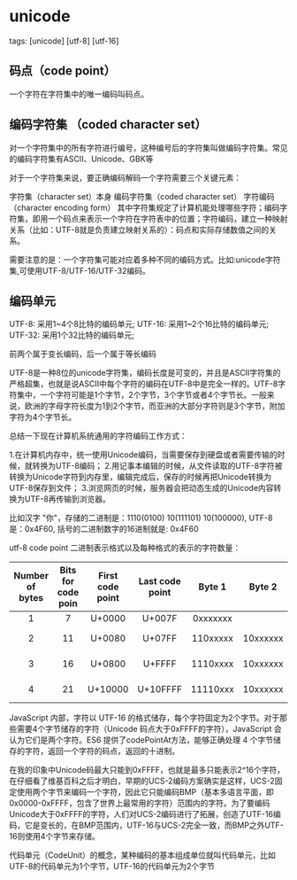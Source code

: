 # unicode
tags: [unicode] [utf-8] [utf-16]

## 码点（code point）

一个字符在字符集中的唯一编码叫码点。

## 编码字符集 （coded character set）

对一个字符集中的所有字符进行编号，这种编号后的字符集叫做编码字符集。常见的编码字符集有ASCII、Unicode、GBK等


对于一个字符集来说，要正确编码解码一个字符需要三个关键元素：

字符集（character set）本身
编码字符集（coded character set）
字符编码（character encoding form）
其中字符集规定了计算机能处理哪些字符；编码字符集，即用一个码点来表示一个字符在字符表中的位置；字符编码，建立一种映射关系（比如：UTF-8就是负责建立映射关系的）：码点和实际存储数值之间的关系。

需要注意的是：一个字符集可能对应着多种不同的编码方式。比如:unicode字符集,可使用UTF-8/UTF-16/UTF-32编码。

## 编码单元

UTF-8: 采用1~4个8比特的编码单元;
UTF-16: 采用1~2个16比特的编码单元;
UTF-32: 采用1个32比特的编码单元;

前两个属于变长编码，后一个属于等长编码


UTF-8是一种8位的unicode字符集，编码长度是可变的，并且是ASCII字符集的严格超集，也就是说ASCII中每个字符的编码在UTF-8中是完全一样的。UTF-8字符集中，一个字符可能是1个字节，2个字节，3个字节或者4个字节长。一般来说，欧洲的字母字符长度为1到2个字节，而亚洲的大部分字符则是3个字节，附加字符为4个字节长。


总结一下现在计算机系统通用的字符编码工作方式：

1.在计算机内存中，统一使用Unicode编码，当需要保存到硬盘或者需要传输的时候，就转换为UTF-8编码；
2.用记事本编辑的时候，从文件读取的UTF-8字符被转换为Unicode字符到内存里，编辑完成后，保存的时候再把Unicode转换为UTF-8保存到文件；
3.浏览网页的时候，服务器会把动态生成的Unicode内容转换为UTF-8再传输到浏览器。

比如汉字 "你"，存储的二进制是：1110(0100) 10(111101) 10(100000), UTF-8是：0x4F60, 括号的二进制数字的16进制就是: 0x4F60

utf-8 code point 二进制表示格式以及每种格式的表示的字符数量：

| Number of bytes | Bits for code poin | First code point | Last code point | Byte 1 | Byte 2 | Byte 3 | Byte 4 | decimal num |
|:---------------:|:------------------:|:----------------:|:---------------:|:------:|:------:|:------:|:------:|:-----------:|
| 1               | 7                  | U+0000           | U+007F          |0xxxxxxx|        |        |        | 0 - 127
| 2               | 11                 | U+0080           | U+07FF          |110xxxxx|10xxxxxx|        |        | 128 - 2047
| 3               | 16                 | U+0800           | U+FFFF          |1110xxxx|10xxxxxx|10xxxxxx|        | 2048 - 65535
| 4               | 21                 | U+10000          | U+10FFFF        |11110xxx|10xxxxxx|10xxxxxx|10xxxxxx| 65536 - 1114111

JavaScript 内部，字符以 UTF-16 的格式储存，每个字符固定为2个字节。对于那些需要4个字节储存的字符（Unicode 码点大于0xFFFF的字符），JavaScript 会认为它们是两个字符。ES6 提供了codePointAt方法，能够正确处理 4 个字节储存的字符，返回一个字符的码点，返回的十进制。

在我的印象中Unicode码最大只能到0xFFFF，也就是最多只能表示2^16个字符，在仔细看了维基百科之后才明白，早期的UCS-2编码方案确实是这样，UCS-2固定使用两个字节来编码一个字符，因此它只能编码BMP（基本多语言平面，即0x0000-0xFFFF，包含了世界上最常用的字符）范围内的字符。为了要编码Unicode大于0xFFFF的字符，人们对UCS-2编码进行了拓展，创造了UTF-16编码，它是变长的，在BMP范围内，UTF-16与UCS-2完全一致，而BMP之外UTF-16则使用4个字节来存储。

代码单元（CodeUnit）的概念，某种编码的基本组成单位就叫代码单元，比如UTF-8的代码单元为1个字节，UTF-16的代码单元为2个字节


[1]:http://my.oschina.net/goal/blog/201032?fromerr=jwG6hRgG "JavaScript: 详解Base64编码和解码"
[2]:http://www.cnblogs.com/kevin2chen/p/6424269.html "Unicode字符集和编码方式"
[3]:http://www.360doc.com/content/15/0807/12/14359545_490082126.shtml "Unicode字符编码标准"
[4]:https://blog.csdn.net/longintchar/article/details/51079340 "字符编码的故事：ASCII，GB2312，Unicode，UTF-8，UTF-16"
